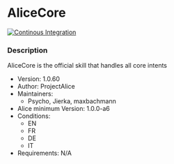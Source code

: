 # AliceCore

[![Continous Integration](https://gitlab.com/project-alice-assistant/skills/skill_AliceCore/badges/master/pipeline.svg)](https://gitlab.com/project-alice-assistant/skills/skill_AliceCore/pipelines/latest)


### Description
AliceCore is the official skill that handles all core intents

- Version: 1.0.60
- Author: ProjectAlice
- Maintainers:
  - Psycho, Jierka, maxbachmann
- Alice minimum Version: 1.0.0-a6
- Conditions:
  - EN
  - FR
  - DE
  - IT
- Requirements: N/A

